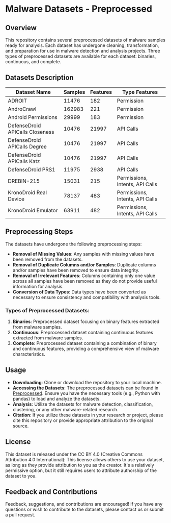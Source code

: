 # Malware Datasets - Preprocessed

## Overview

This repository contains several preprocessed datasets of malware samples ready for analysis. Each dataset has undergone cleaning, transformation, and preparation for use in malware detection and analysis projects. Three types of preprocessed datasets are available for each dataset: binaries, continuous, and complete.

## Datasets Description

| Dataset Name                        | Samples | Features | Type Features               |
|-------------------------------------|---------|----------|-----------------------------|
| ADROIT                              | 11476   | 182      | Permission                  |
| AndroCrawl                          | 162983  | 221      | Permission                  |
| Android Permissions                 | 29999   | 183      | Permission                  |
| DefenseDroid APICalls Closeness     | 10476   | 21997    | API Calls                   |
| DefenseDroid APICalls Degree        | 10476   | 21997    | API Calls                   |
| DefenseDroid APICalls Katz          | 10476   | 21997    | API Calls                   |
| DefenseDroid PRS1                   | 11975   | 2938     | API Calls                   |
| DREBIN-215                          | 15031   | 215      | Permissions, Intents, API Calls |
| KronoDroid Real Device              | 78137   | 483      | Permissions, Intents, API Calls |
| KronoDroid Emulator                 | 63911   | 482      | Permissions, Intents, API Calls |

## Preprocessing Steps

The datasets have undergone the following preprocessing steps:

- **Removal of Missing Values**: Any samples with missing values have been removed from the datasets.
- **Removal of Duplicate Columns and/or Samples**: Duplicate columns and/or samples have been removed to ensure data integrity.
- **Removal of Irrelevant Features**: Columns containing only one value across all samples have been removed as they do not provide useful information for analysis.
- **Conversion of Data Types**: Data types have been converted as necessary to ensure consistency and compatibility with analysis tools.

### Types of Preprocessed Datasets:

1. **Binaries**: Preprocessed dataset focusing on binary features extracted from malware samples.
2. **Continuous**: Preprocessed dataset containing continuous features extracted from malware samples.
3. **Complete**: Preprocessed dataset containing a combination of binary and continuous features, providing a comprehensive view of malware characteristics.

## Usage

- **Downloading**: Clone or download the repository to your local machine.
- **Accessing the Datasets**: The preprocessed datasets can be found in [Preprocessed](https://github.com/Malware-Hunter/datasets/tree/main/preprocessed). Ensure you have the necessary tools (e.g., Python with pandas) to load and analyze the datasets.
- **Analysis**: Utilize the datasets for malware detection, classification, clustering, or any other malware-related research.
- **Citation**: If you utilize these datasets in your research or project, please cite this repository or provide appropriate attribution to the original source.

## License

This dataset is released under the CC BY 4.0 (Creative Commons Attribution 4.0 International): This license allows others to use your dataset, as long as they provide attribution to you as the creator. It's a relatively permissive option, but it still requires users to attribute authorship of the dataset to you.

## Feedback and Contributions

Feedback, suggestions, and contributions are encouraged! If you have any questions or wish to contribute to the datasets, please contact us or submit a pull request.
